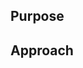 ## Purpose

## Approach

<!--
Remember when merging:
- Use "Squash and merge" when merging changes into development.
- Use "Create a merge commit" when releasing changes into next and main.

Three important notes on pull requests:
- In general, you should ask yourself whether this code change will improve or worsen the overall code quality. Any new tech debt will probably never be cleaned up.
- Please remember that newly introduced logic should be validated and protected through testing.
- Take a look at PR guides:
  Google's Code Review Guidelines: https://google.github.io/eng-practices/
  Blockly - Writing a Good Pull Request: https://developers.google.com/blockly/guides/contribute/get-started/write_a_good_pr
-->
